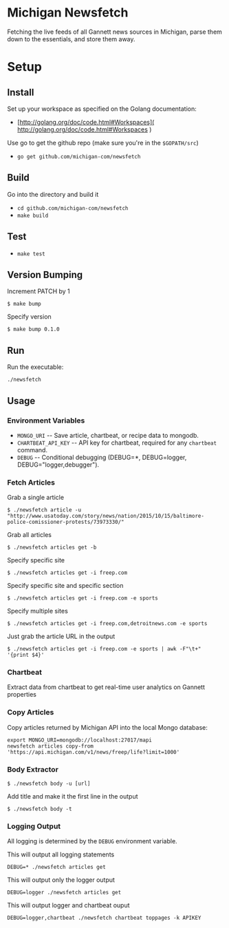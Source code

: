# Michigan Newsfetch
Fetching the live feeds of all Gannett news sources in Michigan, parse them down to the essentials, and store them away.

# Setup
## Install
Set up your workspace as specified on the Golang documentation:
* [http://golang.org/doc/code.html#Workspaces]( http://golang.org/doc/code.html#Workspaces )

Use go to get the github repo (make sure you're in the `$GOPATH/src`)
* `go get github.com/michigan-com/newsfetch`


## Build
Go into the directory and build it
* `cd github.com/michigan-com/newsfetch`
* `make build`

## Test
* `make test`

## Version Bumping
Increment PATCH by 1
```
$ make bump
```

Specify version
```
$ make bump 0.1.0
```

## Run

Run the executable:

```
./newsfetch
```

## Usage

### Environment Variables

* `MONGO_URI` -- Save article, chartbeat, or recipe data to mongodb.
* `CHARTBEAT_API_KEY` -- API key for chartbeat, required for any `chartbeat` command.
* `DEBUG` -- Conditional debugging (DEBUG=*, DEBUG=logger, DEBUG="logger,debugger").

### Fetch Articles

Grab a single article
```
$ ./newsfetch article -u "http://www.usatoday.com/story/news/nation/2015/10/15/baltimore-police-comissioner-protests/73973330/"
```

Grab all articles

```
$ ./newsfetch articles get -b
```

Specify specific site
```
$ ./newsfetch articles get -i freep.com
```

Specify specific site and specific section
```
$ ./newsfetch articles get -i freep.com -e sports
```

Specify multiple sites
```
$ ./newsfetch articles get -i freep.com,detroitnews.com -e sports
```

Just grab the article URL in the output
```
$ ./newsfetch articles get -i freep.com -e sports | awk -F"\t+" '{print $4}'
```

### Chartbeat

Extract data from chartbeat to get real-time user analytics on Gannett properties

### Copy Articles

Copy articles returned by Michigan API into the local Mongo database:

```
export MONGO_URI=mongodb://localhost:27017/mapi
newsfetch articles copy-from 'https://api.michigan.com/v1/news/freep/life?limit=1000'
```

### Body Extractor

```
$ ./newsfetch body -u [url]
```

Add title and make it the first line in the output

```
$ ./newsfetch body -t
```

### Logging Output

All logging is determined by the `DEBUG` environment variable.

This will output all logging statements
```
DEBUG=* ./newsfetch articles get
```

This will output only the logger output
```
DEBUG=logger ./newsfetch articles get
```

This will output logger and chartbeat ouput
```
DEBUG=logger,chartbeat ./newsfetch chartbeat toppages -k APIKEY
```
